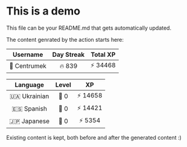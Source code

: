 # This is a demo

This file can be your README.md that gets automatically updated.

The content genrated by the action starts here:

<!--START_SECTION:duolingoStats-->
<!-- Automatically generated with https://github.com/centrumek/duolingo-readme-stats-->

| Username | Day Streak | Total XP |
|:---:|:---:|:---:|
| 👤 Centrumek | 🔥 839 | ⚡ 34468 |

| Language | Level | XP |
|:---:|:---:|:---:|
| 🇺🇦 Ukrainian | 👑 0 | ⚡ 14658 |
| 🇪🇸 Spanish | 👑 0 | ⚡ 14421 |
| 🇯🇵 Japanese | 👑 0 | ⚡ 5354 |

<!--END_SECTION:duolingoStats-->

Existing content is kept, both before and after the generated content :)